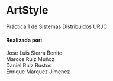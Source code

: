 # ArtStyle
Práctica 1 de Sistemas Distribuidos URJC

#### Realizada por: 
Jose Luis Sierra Benito <br>
Marcos Ruiz Muñoz <br>
Daniel Ruiz Bustos <br>
Enrique Márquez Jímenez <br>

